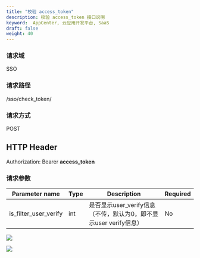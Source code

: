 ```yaml
---
title: "校验 access_token"
description: 校验 access_token 接口说明
keyword:  AppCenter, 云应用开发平台, SaaS
draft: false
weight: 40
---
```


### 请求域

SSO

### 请求路径

/sso/check_token/

### 请求方式

POST

## HTTP Header

Authorization: Bearer **access_token**

### 请求参数

| Parameter name        | Type | Description                                                  | Required |
| --------------------- | ---- | ------------------------------------------------------------ | -------- |
| is_filter_user_verify | int  | 是否显示user_verify信息（不传，默认为0，即不显示user verify信息） | No       |

![](/appcenter/dev-platform/_images/um_spi_access_token01.png)

![](/appcenter/dev-platform/_images/um_spi_access_token02.png)
